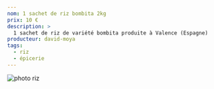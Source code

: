 ```yaml
---
nom: 1 sachet de riz bombita 2kg
prix: 10 €
description: >
  1 sachet de riz de variété bombita produite à Valence (Espagne)
producteur: david-moya
tags: 
  - riz
  - épicerie
---
```


![photo riz](./media/riz.jpg)